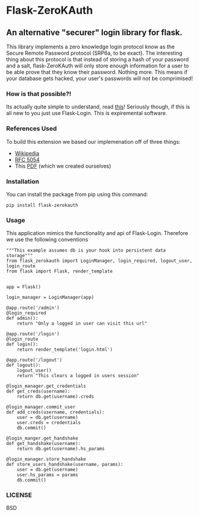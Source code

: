 Flask-ZeroKAuth
====

An alternative "securer" login library for flask.
----

This library implements a zero knowledge login protocol know as the Secure Remote Password protocol (SRP6a, to be exact). The interesting thing about this protocol is that instead of storing a hash of your password and a salt, flask-ZeroKAuth will only store enough information for a user to be able prove that they know their password. Nothing more. This means if your database gets hacked, your user's passwords will not be comprimised!

### How is that possible?!
Its actually quite simple to understand, read [this](http://en.wikipedia.org/wiki/Zero-knowledge_proof#Abstract_example)! Seriously though, if this is all new to you just use Flask-Login. This is expiremental software.

### References Used
To build this extension we based our implemenation off of three things:

* [Wikipedia](http://en.wikipedia.org/wiki/Secure_Remote_Password_protocol)
* [RFC 5054](http://tools.ietf.org/html/rfc5054)
* This [PDF]() (which we created ourselves)

### Installation
You can install the package from pip using this command:

```
pip install flask-zerokauth
```

### Usage
This application mimics the functionality and api of Flask-Login. Therefore we use the following conventions


```
"""This example assumes db is your hook into persistent data storage"""
from flask_zerokauth import LoginManager, login_required, logout_user, login_route
from flask import Flask, render_template


app = Flask()

login_manager = LoginManager(app)

@app.route('/admin')
@login_required
def admin():
    return "Only a logged in user can visit this url"

@app.route('/login')
@login_route
def login():
    return render_template('login.html')

@app.route('/logout')
def logout():
    logout_user()
    return "This clears a logged in users session"

@login_manager.get_credentials
def get_creds(username):
    return db.get(username).creds

@login_manager.commit_user
def add_creds(username, credentials):
    user = db.get(username)
    user.creds = credentials
    db.commit()

@login_manger.get_handshake
def get_handshake(username):
    return db.get(username).hs_params

@login_manager.store_handshake
def store_users_handshake(username, params):
    user = db.get(username)
    user.hs_params = params
    db.commit()

```

### LICENSE

BSD

